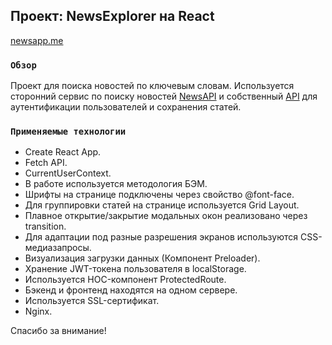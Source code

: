 ## Проект: NewsExplorer на React

[newsapp.me](https://newsapp.me/)

### `Обзор`

Проект для поиска новостей по ключевым словам. Используется сторонний сервис по поиску новостей [NewsAPI](https://newsapi.org/) и собственный [API](https://github.com/bambambarabam/newsapp-backend) для аутентификации пользователей и сохранения статей.

### `Применяемые технологии`

* Create React App.
* Fetch API.
* CurrentUserContext.
* В работе используется методология БЭМ.
* Шрифты на странице подключены через свойство @font-face.
* Для группировки статей на странице используется Grid Layout.
* Плавное открытие/закрытие модальных окон реализовано через transition.
* Для адаптации под разные разрешения экранов используются CSS-медиазапросы.
* Визуализация загрузки данных (Компонент Preloader).
* Хранение JWT-токена пользователя в localStorage.
* Используется HOC-компонент ProtectedRoute.
* Бэкенд и фронтенд находятся на одном сервере.
* Используется SSL-сертификат.
* Nginx.

Cпасибо за внимание!
